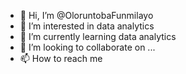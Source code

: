 - 👋 Hi, I’m @OloruntobaFunmilayo
- 👀 I’m interested in data analytics
- 🌱 I’m currently learning data analytics
- 💞️ I’m looking to collaborate on ...
- 📫 How to reach me 

<!---
OloruntobaFunmilayo/OloruntobaFunmilayo is a ✨ special ✨ repository because its `README.md` (this file) appears on your GitHub profile.
You can click the Preview link to take a look at your changes.
--->

